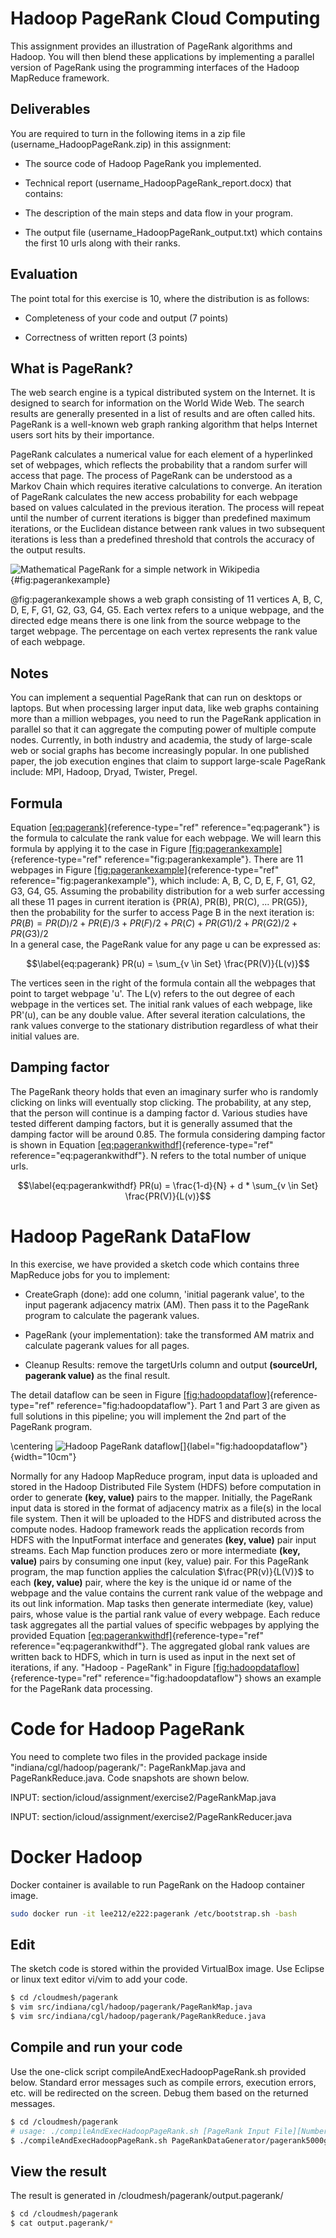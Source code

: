 # Hadoop PageRank Cloud Computing

This assignment provides an illustration of PageRank algorithms and
Hadoop. You will then blend these applications by implementing a
parallel version of PageRank using the programming interfaces of the
Hadoop MapReduce framework.

Deliverables
------------

You are required to turn in the following items in a zip file
(username_HadoopPageRank.zip) in this assignment:

-   The source code of Hadoop PageRank you implemented.

-   Technical report (username_HadoopPageRank_report.docx) that
    contains:

-   The description of the main steps and data flow in your program.

-   The output file (username_HadoopPageRank_output.txt) which
    contains the first 10 urls along with their ranks.

Evaluation
----------

The point total for this exercise is 10, where the distribution is as
follows:

-   Completeness of your code and output (7 points)

-   Correctness of written report (3 points)

What is PageRank?
-----------------

The web search engine is a typical distributed system on the Internet.
It is designed to search for information on the World Wide Web. The
search results are generally presented in a list of results and are
often called hits. PageRank is a well-known web graph ranking algorithm
that helps Internet users sort hits by their importance.

PageRank calculates a numerical value for each element of a hyperlinked
set of webpages, which reflects the probability that a random surfer
will access that page. The process of PageRank can be understood as a
Markov Chain which requires iterative calculations to converge. An
iteration of PageRank calculates the new access probability for each
webpage based on values calculated in the previous iteration. The
process will repeat until the number of current iterations is bigger
than predefined maximum iterations, or the Euclidean distance between
rank values in two subsequent iterations is less than a predefined
threshold that controls the accuracy of the output results.

![Mathematical PageRank for a simple network in Wikipedia](section/icloud/assignment/exercise2/pagerankexample.png)
{#fig:pagerankexample}

@fig:pagerankexample shows a web graph consisting of 11
vertices A, B, C, D, E, F, G1, G2, G3, G4, G5. Each vertex refers to a
unique webpage, and the directed edge means there is one link from the
source webpage to the target webpage. The percentage on each vertex
represents the rank value of each webpage.

Notes
-----

You can implement a sequential PageRank that can run on desktops or
laptops. But when processing larger input data, like web graphs
containing more than a million webpages, you need to run the PageRank
application in parallel so that it can aggregate the computing power of
multiple compute nodes. Currently, in both industry and academia, the
study of large-scale web or social graphs has become increasingly
popular. In one published paper, the job execution engines that claim to
support large-scale PageRank include: MPI, Hadoop, Dryad, Twister,
Pregel.

Formula
-------

Equation [\[eq:pagerank\]](#eq:pagerank){reference-type="ref"
reference="eq:pagerank"} is the formula to calculate the rank value for
each webpage. We will learn this formula by applying it to the case in
Figure [\[fig:pagerankexample\]](#fig:pagerankexample){reference-type="ref"
reference="fig:pagerankexample"}. There are 11 webpages in
Figure [\[fig:pagerankexample\]](#fig:pagerankexample){reference-type="ref"
reference="fig:pagerankexample"}, which include: A, B, C, D, E, F, G1,
G2, G3, G4, G5. Assuming the probability distribution for a web surfer
accessing all these 11 pages in current iteration is {PR(A), PR(B),
PR(C), \... PR(G5)}, then the probability for the surfer to access Page
B in the next iteration is:\
$PR(B) = PR(D)/2 + PR(E)/3 + PR(F)/2 + PR(C) + PR(G1)/2 + PR(G2)/2 + PR(G3)/2$\
In a general case, the PageRank value for any page u can be expressed
as:

$$\label{eq:pagerank}
PR(u) = \sum_{v \in Set} \frac{PR(V)}{L(v)}$$

The vertices seen in the right of the formula contain all the webpages
that point to target webpage 'u'. The L(v) refers to the out degree of
each webpage in the vertices set. The initial rank values of each
webpage, like PR'(u), can be any double value. After several iteration
calculations, the rank values converge to the stationary distribution
regardless of what their initial values are.

Damping factor
--------------

The PageRank theory holds that even an imaginary surfer who is randomly
clicking on links will eventually stop clicking. The probability, at any
step, that the person will continue is a damping factor d. Various
studies have tested different damping factors, but it is generally
assumed that the damping factor will be around 0.85. The formula
considering damping factor is shown in
Equation [\[eq:pagerankwithdf\]](#eq:pagerankwithdf){reference-type="ref"
reference="eq:pagerankwithdf"}. N refers to the total number of unique
urls.

$$\label{eq:pagerankwithdf}
PR(u) = \frac{1-d}{N} + d * \sum_{v \in Set} \frac{PR(V)}{L(v)}$$

Hadoop PageRank DataFlow
========================

In this exercise, we have provided a sketch code which contains three
MapReduce jobs for you to implement:

-   CreateGraph (done): add one column, 'initial pagerank value', to the
    input pagerank adjacency matrix (AM). Then pass it to the PageRank
    program to calculate the pagerank values.

-   PageRank (your implementation): take the transformed AM matrix and
    calculate pagerank values for all pages.

-   Cleanup Results: remove the targetUrls column and output
    **(sourceUrl, pagerank value)** as the final result.

The detail dataflow can be seen in
Figure [\[fig:hadoopdataflow\]](#fig:hadoopdataflow){reference-type="ref"
reference="fig:hadoopdataflow"}. Part 1 and Part 3 are given as full
solutions in this pipeline; you will implement the 2nd part of the
PageRank program.

\centering
![Hadoop PageRank
dataflow[]{label="fig:hadoopdataflow"}](section/icloud/assignment/exercise2/hadoopdataflow.png){width="10cm"}

Normally for any Hadoop MapReduce program, input data is uploaded and
stored in the Hadoop Distributed File System (HDFS) before computation
in order to generate **(key, value)** pairs to the mapper. Initially,
the PageRank input data is stored in the format of adjacency matrix as a
file(s) in the local file system. Then it will be uploaded to the HDFS
and distributed across the compute nodes. Hadoop framework reads the
application records from HDFS with the InputFormat interface and
generates **(key, value)** pair input streams. Each Map function
produces zero or more intermediate **(key, value)** pairs by consuming
one input (key, value) pair. For this PageRank program, the map function
applies the calculation $\frac{PR(v)}{L(V)}$ to each **(key, value)**
pair, where the key is the unique id or name of the webpage and the
value contains the current rank value of the webpage and its out link
information. Map tasks then generate intermediate (key, value) pairs,
whose value is the partial rank value of every webpage. Each reduce task
aggregates all the partial values of specific webpages by applying the
provided
Equation [\[eq:pagerankwithdf\]](#eq:pagerankwithdf){reference-type="ref"
reference="eq:pagerankwithdf"}. The aggregated global rank values are
written back to HDFS, which in turn is used as input in the next set of
iterations, if any. \"Hadoop - PageRank\" in
Figure [\[fig:hadoopdataflow\]](#fig:hadoopdataflow){reference-type="ref"
reference="fig:hadoopdataflow"} shows an example for the PageRank data
processing.

Code for Hadoop PageRank
========================

You need to complete two files in the provided package inside
\"indiana/cgl/hadoop/pagerank/\": PageRankMap.java and
PageRankReduce.java. Code snapshots are shown below.

INPUT: section/icloud/assignment/exercise2/PageRankMap.java

INPUT: section/icloud/assignment/exercise2/PageRankReducer.java

Docker Hadoop
=============

Docker container is available to run PageRank on the Hadoop container
image.

``` {.bash language="bash"}
sudo docker run -it lee212/e222:pagerank /etc/bootstrap.sh -bash
```

Edit
----

The sketch code is stored within the provided VirtualBox image. Use
Eclipse or linux text editor vi/vim to add your code.

``` {.bash language="bash"}
$ cd /cloudmesh/pagerank
$ vim src/indiana/cgl/hadoop/pagerank/PageRankMap.java
$ vim src/indiana/cgl/hadoop/pagerank/PageRankReduce.java
```

Compile and run your code
-------------------------

Use the one-click script compileAndExecHadoopPageRank.sh provided below.
Standard error messages such as compile errors, execution errors, etc.
will be redirected on the screen. Debug them based on the returned
messages.

``` {.bash language="bash"}
$ cd /cloudmesh/pagerank
# usage: ./compileAndExecHadoopPageRank.sh [PageRank Input File][Number of Urls][Number Of Iterations]
$ ./compileAndExecHadoopPageRank.sh PageRankDataGenerator/pagerank5000g50.input.0 5000 1
```

View the result
---------------

The result is generated in /cloudmesh/pagerank/output.pagerank/

``` {.bash language="bash"}
$ cd /cloudmesh/pagerank
$ cat output.pagerank/*
```
